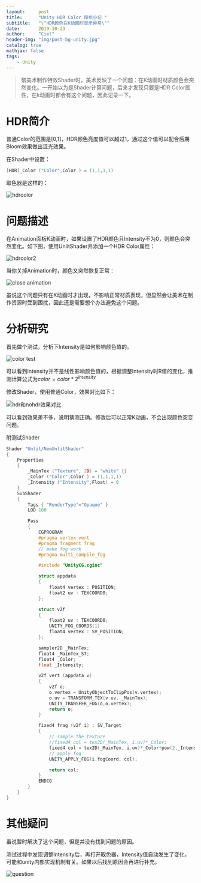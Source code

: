```yaml
---
layout:     post
title:      "Unity HDR Color 踩坑小记 "
subtitle:   "\"HDR颜色在K动画时显示异常\""
date:       2019-10-23
author:     "Ciel"
header-img: "img/post-bg-unity.jpg"
catalog: true
mathjax: false
tags:
    - Unity
---
```


> 帮美术制作特效Shader时，美术反映了一个问题：在K动画时材质颜色会突然变化。一开始以为是Shader计算问题，后来才发现只要是HDR Color属性，在k动画时都会有这个问题，因此记录一下。

# HDR简介

普通Color的范围是[0,1]，HDR颜色亮度值可以超过1，通过这个值可以配合后期Bloom效果做出泛光效果。 

在Shader中设置：

```c
[HDR]_Color ("Color",Color ) = (1,1,1,1)
```

取色器是这样的：

![hdrcolor](/img/in-post/unity/hdrcolor1.jpg)

# 问题描述

在Animation面板K动画时，如果设置了HDR颜色且Intensity不为0，则颜色会突然变化。如下图，使用UnlitShader并添加一个HDR Color属性：

![hdrcolor2](/img/in-post/unity/hdrcolor2.gif)

当你关掉Animation时，颜色又突然恢复正常：

![close animation](/img/in-post/unity/hdrcolor3.gif)

虽说这个问题只有在K动画时才出现，不影响正常材质表现，但显然会让美术在制作资源时受到困扰，因此还是需要想个办法避免这个问题。

# 分析研究

首先做个测试，分析下Intensity是如何影响颜色值的。

![color test](/img/in-post/unity/hdrcolor4.gif)

可以看到Intensity并不是线性影响颜色值的，根据调整Intensity时R值的变化，推测计算公式为$color = color * 2^{Intensity}$

修改Shader，使用普通Color，效果对比如下：

![hdr和nohdr效果对比](/img/in-post/unity/hdrcolor5.jpg)

可以看到效果差不多，说明猜测正确。修改后可以正常K动画，不会出现颜色突变问题。

附测试Shader

```c
Shader "Unlit/NewUnlitShader"
{
    Properties
    {
        _MainTex ("Texture", 2D) = "white" {}
        _Color ("Color",Color ) = (1,1,1,1)
        _Intensity ("Intensity",Float) = 0
    }
    SubShader
    {
        Tags { "RenderType"="Opaque" }
        LOD 100

        Pass
        {
            CGPROGRAM
            #pragma vertex vert
            #pragma fragment frag
            // make fog work
            #pragma multi_compile_fog

            #include "UnityCG.cginc"

            struct appdata
            {
                float4 vertex : POSITION;
                float2 uv : TEXCOORD0;
            };

            struct v2f
            {
                float2 uv : TEXCOORD0;
                UNITY_FOG_COORDS(1)
                float4 vertex : SV_POSITION;
            };

            sampler2D _MainTex;
            float4 _MainTex_ST;
            float4 _Color;
            float _Intensity;

            v2f vert (appdata v)
            {
                v2f o;
                o.vertex = UnityObjectToClipPos(v.vertex);
                o.uv = TRANSFORM_TEX(v.uv, _MainTex);
                UNITY_TRANSFER_FOG(o,o.vertex);
                return o;
            }

            fixed4 frag (v2f i) : SV_Target
            {
                // sample the texture
                //fixed4 col = tex2D(_MainTex, i.uv)*_Color;
                fixed4 col = tex2D(_MainTex, i.uv)*_Color*pow(2,_Intensity);
                // apply fog
                UNITY_APPLY_FOG(i.fogCoord, col);

                return col;
            }
            ENDCG
        }
    }
}
```

# 其他疑问

虽说暂时解决了这个问题，但是并没有找到问题的原因。

测试过程中发现调整Intensity后，再打开取色器，Intensity值自动发生了变化，可能和unity内部实现机制有关。如果以后找到原因会再进行补充。

![question](/img/in-post/unity/hdrcolor6.gif)